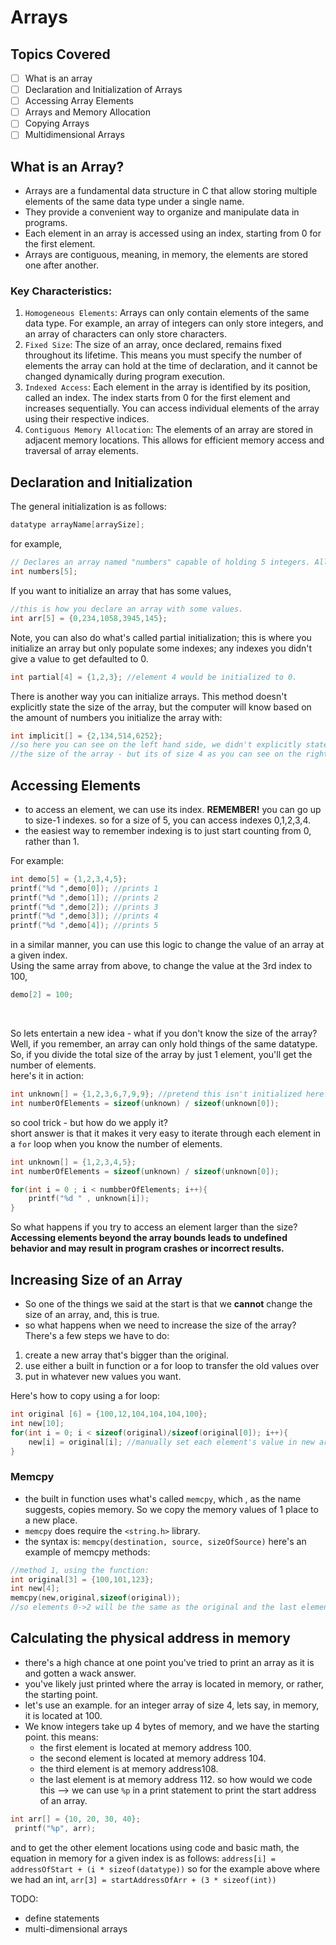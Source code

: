 # Arrays

## Topics Covered
- [ ] What is an array
- [ ] Declaration and Initialization of Arrays
- [ ] Accessing Array Elements
- [ ] Arrays and Memory Allocation
- [ ] Copying Arrays
- [ ] Multidimensional Arrays

## What is an Array?
- Arrays are a fundamental data structure in C that allow storing multiple elements of the same data type under a single name.
- They provide a convenient way to organize and manipulate data in programs.
- Each element in an array is accessed using an index, starting from 0 for the first element.
- Arrays are contiguous, meaning, in memory, the elements are stored one after another.

### Key Characteristics:
1. `Homogeneous Elements`: Arrays can only contain elements of the same data type. For example, an array of integers can only store integers, and an array of characters can only store characters.
2. `Fixed Size`: The size of an array, once declared, remains fixed throughout its lifetime. This means you must specify the number of elements the array can hold at the time of declaration, and it cannot be changed dynamically during program execution.
3. `Indexed Access`: Each element in the array is identified by its position, called an index. The index starts from 0 for the first element and increases sequentially. You can access individual elements of the array using their respective indices.
4. `Contiguous Memory Allocation`: The elements of an array are stored in adjacent memory locations. This allows for efficient memory access and traversal of array elements.

## Declaration and Initialization
The general initialization is as follows:
```C
datatype arrayName[arraySize];
```
for example,
```C
// Declares an array named "numbers" capable of holding 5 integers. All values default initialize to 0 in an integer array.
int numbers[5]; 
```
If you want to initialize an array that has some values,
```C
//this is how you declare an array with some values.
int arr[5] = {0,234,1058,3945,145}; 
```
Note, you can also do what's called partial initialization; this is where you initialize an array but only populate some indexes; any indexes you didn't give a value to get defaulted to 0.
```C
int partial[4] = {1,2,3}; //element 4 would be initialized to 0.
```
There is another way you can initialize arrays. This method doesn't explicitly state the size of the array, but the computer will know based on the amount of numbers you initialize the array with:
```C
int implicit[] = {2,134,514,6252}; 
//so here you can see on the left hand side, we didn't explicitly state 
//the size of the array - but its of size 4 as you can see on the right.
```

## Accessing Elements
- to access an element, we can use its index. <strong> REMEMBER!</strong> you can go up to size-1 indexes. so for a size of 5, you can access indexes 0,1,2,3,4.
- the easiest way to remember indexing is to just start counting from 0, rather than 1.

For example:
```C
int demo[5] = {1,2,3,4,5};
printf("%d ",demo[0]); //prints 1
printf("%d ",demo[1]); //prints 2
printf("%d ",demo[2]); //prints 3
printf("%d ",demo[3]); //prints 4
printf("%d ",demo[4]); //prints 5
```
in a similar manner, you can use this logic to change the value of an array at a given index.<br>
Using the same array from above, to change the value at the 3rd index to 100,
```C
demo[2] = 100;
```
<br>

So lets entertain a new idea - what if you don't know the size of the array?<br>
Well, if you remember, an array can only hold things of the same datatype. So, if you divide the total size of the array by just 1 element, you'll get the number of elements.<br>
here's it in action:
```C
int unknown[] = {1,2,3,6,7,9,9}; //pretend this isn't initialized here...
int numberOfElements = sizeof(unknown) / sizeof(unknown[0]); 
```
so cool trick - but how do we apply it?<br>
short answer is that it makes it very easy to iterate through each element in a `for` loop when you know the number of elements. 
```C
int unknown[] = {1,2,3,4,5};
int numberOfElements = sizeof(unknown) / sizeof(unknown[0]);

for(int i = 0 ; i < numbberOfElements; i++){
    printf("%d " , unknown[i]); 
}
```

So what happens if you try to access an element larger than the size?<br>
<strong>Accessing elements beyond the array bounds leads to undefined behavior and may result in program crashes or incorrect results.</strong>

## Increasing Size of an Array
- So one of the things we said at the start is that we <strong>cannot</strong> change the size of an array, and, this is true.<br>
- so what happens when we need to increase the size of the array?<br>
There's a few steps we have to do:
1. create a new array that's bigger than the original.
2. use either a built in function or a for loop to transfer the old values over
3. put in whatever new values you want.

Here's how to copy using a for loop:
```C
int original [6] = {100,12,104,104,104,100};
int new[10];
for(int i = 0; i < sizeof(original)/sizeof(original[0]); i++){
    new[i] = original[i]; //manually set each element's value in new array to be same as the one from original
}

```

### Memcpy
- the built in function uses what's called `memcpy`, which , as the name suggests, copies memory. So we copy the memory values of 1 place to a new place.
- `memcpy` does require the `<string.h>` library.
- the syntax is: `memcpy(destination, source, sizeOfSource)`
here's an example of memcpy methods:
```C
//method 1, using the function:
int original[3] = {100,101,123};
int new[4];
memcpy(new,original,sizeof(original)); 
//so elements 0->2 will be the same as the original and the last element (index 3) in the new one will be initialized to 0.
```

## Calculating the physical address in memory
- there's a high chance at one point you've tried to print an array as it is and gotten a wack answer.
- you've likely just printed where the array is located in memory, or rather, the starting point.
- let's use an example. for an integer array of size 4, lets say, in memory, it is located at 100. 
- We know integers take up 4 bytes of memory, and we have the starting point. this means:
  - the first element is located at memory address 100.
  - the second element is located at memory address 104.
  - the third element is at memory address108.
  - the last element is at memory address 112.
so how would we code this --> we can use `%p` in a print statement to print the start address of an array.
```C
int arr[] = {10, 20, 30, 40};
 printf("%p", arr); 
```
and to get the other element locations using code and basic math, the equation in memory for a given index is as follows:
`address[i] = addressOfStart + (i * sizeof(datatype))`
so for the example above where we had an int,
`arr[3] = startAddressOfArr + (3 * sizeof(int))`

TODO:
- define statements
- multi-dimensional arrays